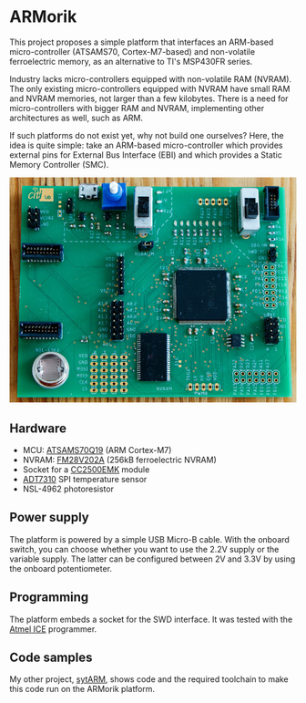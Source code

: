 # ARMorik

This project proposes a simple platform that interfaces an ARM-based micro-controller (ATSAMS70, Cortex-M7-based) and non-volatile ferroelectric memory,
as an alternative to TI's MSP430FR series.

Industry lacks micro-controllers equipped with non-volatile RAM (NVRAM).
The only existing micro-controllers equipped with NVRAM have small RAM and NVRAM memories, not larger than a few kilobytes.
There is a need for micro-controllers with bigger RAM and NVRAM, implementing other architectures as well, such as ARM.

If such platforms do not exist yet, why not build one ourselves?
Here, the idea is quite simple:
take an ARM-based micro-controller which provides external pins for External Bus Interface (EBI) and which provides a Static Memory Controller (SMC).

![circuit](https://github.com/gberthou/armorik/raw/master/img/circuit.jpg)

## Hardware

- MCU: [ATSAMS70Q19](https://www.microchip.com/wwwproducts/en/ATSAMS70Q19) (ARM Cortex-M7)
- NVRAM: [FM28V202A](https://www.cypress.com/part/fm28v202a-tg) (256kB ferroelectric NVRAM)
- Socket for a [CC2500EMK](https://www.ti.com/tool/CC2500EMK) module
- [ADT7310](https://www.analog.com/en/products/adt7310.html) SPI temperature sensor
- NSL-4962 photoresistor

## Power supply

The platform is powered by a simple USB Micro-B cable.
With the onboard switch, you can choose whether you want to use the 2.2V supply or the variable supply.
The latter can be configured between 2V and 3.3V by using the onboard potentiometer.

## Programming

The platform embeds a socket for the SWD interface.
It was tested with the [Atmel ICE](https://www.microchip.com/DevelopmentTools/ProductDetails/ATATMEL-ICE) programmer.

## Code samples

My other project, [sytARM](https://gitlab.inria.fr/gabertho/sytarm), shows code and the required toolchain to make this code run on the ARMorik platform.
